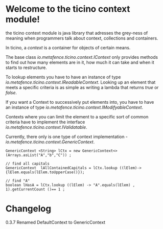 # Welcome to the ticino context module!

the ticino context module is java library that adresses the grey-ness of meaning
when programmers talk about context, collections and containers.

In ticino, a _context_ is a container for objects of certain means.

The base class _io.metafence.ticino.context.IContext_ only provides
methods to find out how many elements are in it, how much it can take and when 
it starts to restructure.

To lookup elements you have to have an instance of type 
_io.metafence.ticino.context.IReadableContext_. Looking up an element
 that meets a specific criteria is as simple as writing a lambda that returns 
 _true_ or _false_.

If you want a Context to  successively put elements into, you have to have an
instance of type _io.metafence.ticino.context.IModifyableContext_.

Contexts where you can limit the element to a specific sort of common criteria 
have to implement the interface _io.metafence.ticino.context.IValidatable_.

Currently, there only is one type of context implementation - _io.metafence.ticino.context.GenericContext_.

	GenericContext <String> lCtx = new GenericContext<>(Arrays.asList("A","b","C")) ;
	
	// find all capitals 
	GenericContext  lAllContainedCapitals = lCtx.lookup ((lElem)->{lElem.equals(lElem.toUpperCase()});  
	
	// find "A"
	boolean lHasA = lCtx.lookup ((lElem) -> "A".equals(lElem) , 1).getCurrentCount ()== 1 ;
	
# Changelog

0.3.7	Renamed DefaultContext to GenericContext
